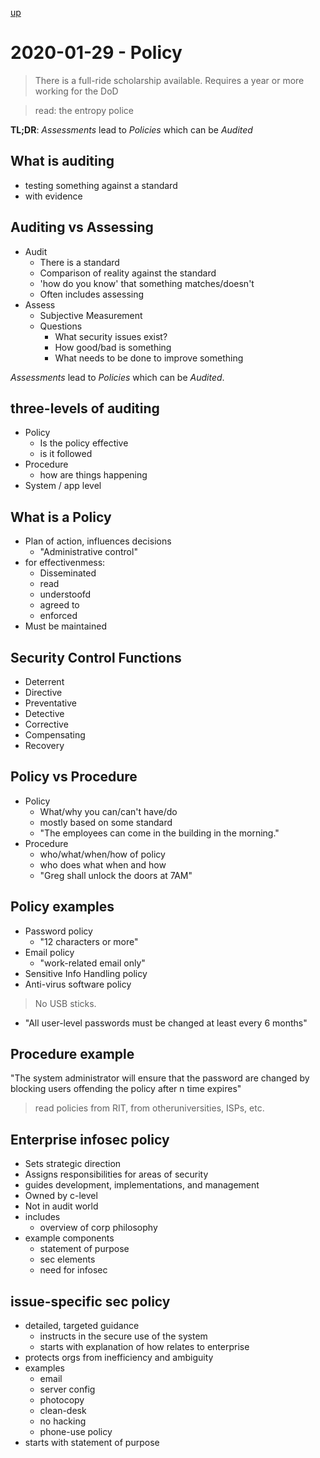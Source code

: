 [up](./index.md)

# 2020-01-29 - Policy

> There is a full-ride scholarship available.
> Requires a year or more working for the DoD

> read: the entropy police

**TL;DR**: *Assessments* lead to *Policies* which can be *Audited*

## What is auditing

- testing something against a standard
- with evidence

## Auditing vs Assessing

- Audit
	- There is a standard
	- Comparison of reality against the standard
	- 'how do you know' that something matches/doesn't
	- Often includes assessing
- Assess
	- Subjective Measurement
	- Questions
		- What security issues exist?
		- How good/bad is something
		- What needs to be done to improve something

*Assessments* lead to *Policies* which can be *Audited*.

## three-levels of auditing

- Policy
	- Is the policy effective
	- is it followed
- Procedure
	- how are things happening
- System / app level

## What is a Policy

- Plan of action, influences decisions
	- "Administrative control"
- for effectivenmess:
	- Disseminated
	- read
	- understoofd
	- agreed to
	- enforced
- Must be maintained

## Security Control Functions

- Deterrent
- Directive
- Preventative
- Detective
- Corrective
- Compensating
- Recovery

## Policy vs Procedure

- Policy
	- What/why you can/can't have/do
	- mostly based on some standard
	- "The employees can come in the building in the morning."
- Procedure
	- who/what/when/how of policy
	- who does what when and how
	- "Greg shall unlock the doors at 7AM"

## Policy examples

- Password policy
	- "12 characters or more"
- Email policy
	- "work-related email only"
- Sensitive Info Handling policy
- Anti-virus software policy

> No USB sticks.

- "All user-level passwords must be changed at least every 6 months"

## Procedure example

"The system administrator will ensure that the password are changed by blocking users offending the policy after n time expires"

> read policies from RIT, from otheruniversities, ISPs, etc.

## Enterprise infosec policy

- Sets strategic direction
- Assigns responsibilities for areas of security
- guides development, implementations, and management
- Owned by c-level
- Not in audit world
- includes
	- overview of corp philosophy
- example components
	- statement of purpose
	- sec elements
	- need for infosec

## issue-specific sec policy

- detailed, targeted guidance
	- instructs in the secure use of the system
	- starts with explanation of how relates to enterprise
- protects orgs from inefficiency and ambiguity
- examples
	- email
	- server config
	- photocopy
	- clean-desk
	- no hacking
	- phone-use policy
- starts with statement of purpose
